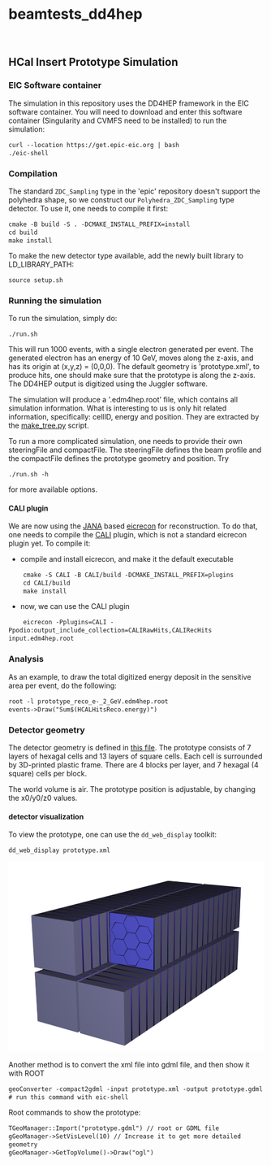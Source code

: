 # beamtests_dd4hep
<br/>

HCal Insert Prototype Simulation
---------------------------------

### EIC Software container
The simulation in this repository uses the DD4HEP framework in the EIC 
software container. You will need to download and enter this software 
container (Singularity and CVMFS need to be installed) to run the simulation:
```
curl --location https://get.epic-eic.org | bash
./eic-shell
```

### Compilation
The standard `ZDC_Sampling` type in the 'epic' repository doesn't support the
polyhedra shape, so we construct our `Polyhedra_ZDC_Sampling` type detector.
To use it, one needs to compile it first:
```
cmake -B build -S . -DCMAKE_INSTALL_PREFIX=install
cd build
make install
```
To make the new detector type available, add the newly built library to 
LD_LIBRARY_PATH:
```
source setup.sh
```

### Running the simulation
To run the simulation, simply do:
```
./run.sh
```
This will run 1000 events, with a single electron generated per event. 
The generated electron has an energy of 10 GeV, moves along the z-axis, and has 
its origin at (x,y,z) = (0,0,0). The default geometry is 'prototype.xml', to
produce hits, one should make sure that the prototype is along the z-axis.
The DD4HEP output is digitized using the Juggler software.

The simulation will produce a '.edm4hep.root' file, which contains all simulation 
information. What is interesting to us is only hit related information, specifically:
cellID, energy and position. They are extracted by the [make_tree.py](analysis/sim/make_tree.py)
script.

To run a more complicated simulation, one needs to provide their own steeringFile
and compactFile. The steeringFile defines the beam profile and the compactFile
defines the prototype geometry and position. Try
```
./run.sh -h
```
for more available options.

#### CALI plugin
We are now using the [JANA](https://jeffersonlab.github.io/JANA2/index.html) based 
[eicrecon](https://github.com/eic/EICrecon) for reconstruction. To do that, one
needs to compile the [CALI](CALI) plugin, which is not a standard eicrecon plugin 
yet. To compile it:
* compile and install eicrecon, and make it the default executable
```
    cmake -S CALI -B CALI/build -DCMAKE_INSTALL_PREFIX=plugins
    cd CALI/build
    make install
```
* now, we can use the CALI plugin
```
    eicrecon -Pplugins=CALI -Ppodio:output_include_collection=CALIRawHits,CALIRecHits input.edm4hep.root
```

### Analysis
As an example, to draw the total digitized energy deposit in the sensitive 
area per event, do the following:
```
root -l prototype_reco_e-_2_GeV.edm4hep.root
events->Draw("Sum$(HCALHitsReco.energy)")
```

### Detector geometry
The detector geometry is defined in [this file](prototype.xml). The prototype
consists of 7 layers of hexagal cells and 13 layers of square cells. Each cell
is surrounded by 3D-printed plastic frame. There are 4 blocks per layer, and 7 
hexagal (4 square) cells per block.

The world volume is air. The prototype position is adjustable, by changing
the x0/y0/z0 values.

#### detector visualization
To view the prototype, one can use the `dd_web_display` toolkit:
```
dd_web_display prototype.xml
```
![detector_geometry](figures/prototype_geometry.png?raw=true)

Another method is to convert the xml file into gdml file, and then show it with ROOT
```
geoConverter -compact2gdml -input prototype.xml -output prototype.gdml	# run this command with eic-shell
```
Root commands to show the prototype:
```
TGeoManager::Import("prototype.gdml") // root or GDML file
gGeoManager->SetVisLevel(10) // Increase it to get more detailed geometry
gGeoManager->GetTopVolume()->Draw("ogl")
```
<br/>
